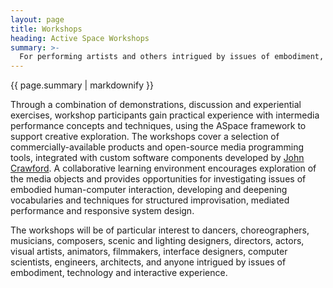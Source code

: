 ```yaml
---
layout: page
title: Workshops
heading: Active Space Workshops
summary: >-
  For performing artists and others intrigued by issues of embodiment, Active Space (ASpace) workshops introduce a range of approaches for using advanced video processing techniques to create interactive systems.
---
```

<div class="jumbotron lead pt-3 pb-1 mb-3">
  {{ page.summary | markdownify }}
</div>

Through a combination of demonstrations, discussion and experiential exercises, workshop participants gain practical experience with intermedia performance concepts and techniques, using the ASpace framework to support creative exploration. The workshops cover a selection of commercially-available products and open-source media programming tools, integrated with custom software components developed by [John Crawford](http://jc.embodied.net). A collaborative learning environment encourages exploration of the media objects and provides opportunities for investigating issues of embodied human-computer interaction, developing and deepening vocabularies and techniques for structured improvisation, mediated performance and responsive system design.

The workshops will be of particular interest to dancers, choreographers, musicians, composers, scenic and lighting designers, directors, actors, visual artists, animators, filmmakers, interface designers, computer scientists, engineers, architects, and anyone intrigued by issues of embodiment, technology and interactive experience.